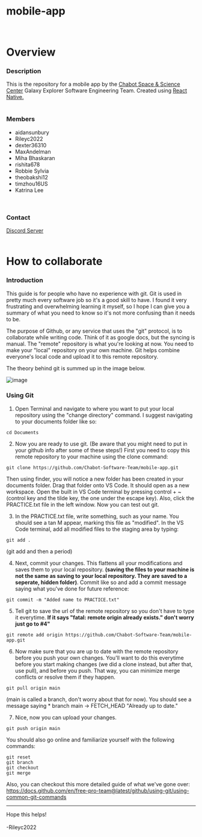 # mobile-app
<br>

# Overview

### **Description**
This is the repository for a mobile app by the [Chabot Space &amp; Science Center](https://chabotspace.org/) Galaxy Explorer Software Engineering Team. Created using [React Native.](https://reactnative.dev/)  
<br>  
### **Members**
* aidansunbury
* Rileyc2022  
* dexter36310  
* MaxAndelman  
* Miha Bhaskaran  
* rishita678  
* Robbie Sylvia  
* theobakshi12  
* timzhou16US  
* Katrina Lee  
<br>

### **Contact**  
[Discord Server](https://discord.gg/F35R2tV8Eu)  
<br>

# How to collaborate

### **Introduction**

This guide is for people who have no experience with git. Git is used in pretty much every software job so it's a good skill to have. I found it very frustrating and overwhelming learning it myself, so I hope I can give you a summary of what you need to know so it's not more confusing than it needs to be.  

The purpose of Github, or any service that uses the "git" protocol, is to collaborate while writing code. Think of it as google docs, but the syncing is manual. The "remote" repository is what you're looking at now. You need to make your "local" repository on your own machine. Git helps combine everyone's local code and upload it to this remote repository.   
  
The theory behind git is summed up in the image below.  

![image](https://support.nesi.org.nz/hc/article_attachments/360004194235/Git_Diagram.svg)  



### **Using Git**


1. Open Terminal and navigate to where you want to put your local repository using the "change directory" command. I suggest navigating to your documents folder like so:  
```
cd Documents
```

2. Now you are ready to use git. (Be aware that you might need to put in your github info after some of these steps!) First you need to copy this remote repository to your machine using the clone command:  
```
git clone https://github.com/Chabot-Software-Team/mobile-app.git
```
Then using finder, you will notice a new folder has been created in your documents folder. Drag that folder onto VS Code. It should open as a new workspace. Open the built in VS Code terminal by pressing control + ~ (control key and the tilde key, the one under the escape key). Also, click the PRACTICE.txt file in the left window. Now you can test out git.  



3. In the PRACTICE.txt file, write something, such as your name. You should see a tan M appear, marking this file as "modified". In the VS Code terminal, add all modified files to the staging area by typing:  

```
git add .
```
(git add and then a period)  

4. Next, commit your changes. This flattens all your modifications and saves them to your local repository. **(saving the files to your machine is not the same as saving to your local repository. They are saved to a seperate, hidden folder)**. Commit like so and add a commit message saying what you've done for future reference:  

```
git commit -m "Added name to PRACTICE.txt"
```
5. Tell git to save the url of the remote repository so you don't have to type it everytime. **If it says "fatal: remote origin already exists." don't worry just go to #4"**    
```
git remote add origin https://github.com/Chabot-Software-Team/mobile-app.git
```  
6. Now make sure that you are up to date with the remote repository before you push your own changes. You'll want to do this everytime before you start making changes (we did a clone instead, but after that, use pull), and before you push. That way, you can minimize merge conflicts or resolve them if they happen. 

```
git pull origin main
```
(main is called a branch, don't worry about that for now). You should see a message saying * branch main -> FETCH_HEAD "Already up to date."  

7. Nice, now you can upload your changes.

```
git push origin main
```

You should also go online and familiarize yourself with the following commands:
```
git reset
git branch
git checkout
git merge
```
Also, you can checkout this more detailed guide of what we've gone over: https://docs.github.com/en/free-pro-team@latest/github/using-git/using-common-git-commands  

<hr>
Hope this helps!  
<br>  
<br>  
-Rileyc2022
